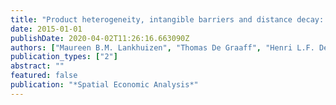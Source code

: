 ```yaml
---
title: "Product heterogeneity, intangible barriers and distance decay: the effect of multiple dimensions of distance on trade across different product categories"
date: 2015-01-01
publishDate: 2020-04-02T11:26:16.663090Z
authors: ["Maureen B.M. Lankhuizen", "Thomas De Graaff", "Henri L.F. De Groot"]
publication_types: ["2"]
abstract: ""
featured: false
publication: "*Spatial Economic Analysis*"
---
```



